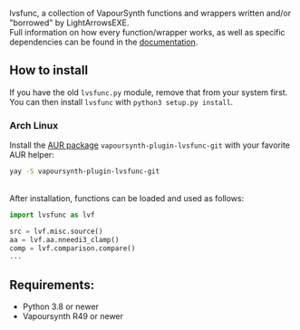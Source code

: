 lvsfunc, a collection of VapourSynth functions and wrappers
written and/or "borrowed" by LightArrowsEXE.<br>
Full information on how every function/wrapper works,
as well as specific dependencies
can be found in the [documentation](https://lvsfunc.readthedocs.io/).

## How to install

If you have the old `lvsfunc.py` module,
remove that from your system first.<br>
You can then install `lvsfunc`
with `python3 setup.py install`.

### Arch Linux

Install the [AUR package](https://aur.archlinux.org/packages/vapoursynth-plugin-lvsfunc-git/) `vapoursynth-plugin-lvsfunc-git` with your favorite AUR helper:

```sh
yay -S vapoursynth-plugin-lvsfunc-git
```

<br>
After installation, functions can be loaded and used as follows:

```py
import lvsfunc as lvf

src = lvf.misc.source()
aa = lvf.aa.nneedi3_clamp()
comp = lvf.comparison.compare()
...
```

## Requirements:

- Python 3.8 or newer
- Vapoursynth R49 or newer
